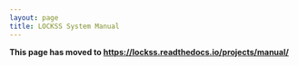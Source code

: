 ```yaml
---
layout: page
title: LOCKSS System Manual
---
```


**This page has moved to <https://lockss.readthedocs.io/projects/manual/>**
